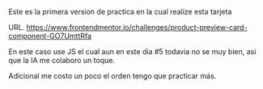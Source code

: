 Este es la primera version de practica en la cual realize esta tarjeta

URL. https://www.frontendmentor.io/challenges/product-preview-card-component-GO7UmttRfa

En este caso use JS el cual aun en este dia #5 todavia no se muy bien, asi que la IA me colaboro un toque.

Adicional me costo un poco el orden tengo que practicar más.